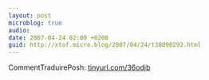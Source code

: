 ```yaml
---
layout: post
microblog: true
audio: 
date: 2007-04-24 02:00 +0200
guid: http://xtof.micro.blog/2007/04/24/t38090292.html
---
```

CommentTraduirePosh:  [tinyurl.com/36odjb](http://tinyurl.com/36odjb)
